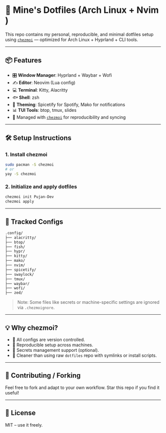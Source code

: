 
# 🧠 Mine's Dotfiles (Arch Linux + Nvim )

This repo contains my personal, reproducible, and minimal dotfiles setup using [`chezmoi`](https://www.chezmoi.io/) — optimized for Arch Linux + Hyprland + CLI tools.

---

## 📦 Features

- 🎛️ **Window Manager**: Hyprland + Waybar + Wofi
- ✍️ **Editor**: Neovim (Lua config)
- 💻 **Terminal**: Kitty, Alacritty
- 🐟 **Shell**: zsh
- 🎵 **Theming**: Spicetify for Spotify, Mako for notifications
- 📊 **TUI Tools**: btop, tmux, slides
- 🚀 Managed with [`chezmoi`](https://www.chezmoi.io/) for reproducibility and syncing

---

## 🛠️ Setup Instructions

### 1. Install chezmoi
```bash
sudo pacman -S chezmoi
# or
yay -S chezmoi
````

### 2. Initialize and apply dotfiles

```bash
chezmoi init Pujan-Dev
chezmoi apply
```

---

## 📁 Tracked Configs

```txt
.config/
├── alacritty/
├── btop/
├── fish/
├── hypr/
├── kitty/
├── mako/
├── nvim/
├── spicetify/
├── swaylock/
├── tmux/
├── waybar/
├── wofi/
├── zed/
```

> Note: Some files like secrets or machine-specific settings are ignored via `.chezmoignore`.

---

## 💡 Why chezmoi?

* 💾 All configs are version controlled.
* 🔁 Reproducible setup across machines.
* 🔐 Secrets management support (optional).
* 🧼 Cleaner than using raw `dotfiles` repo with symlinks or install scripts.

---

## 🤝 Contributing / Forking

Feel free to fork and adapt to your own workflow. Star this repo if you find it useful!

---

## 📜 License

MIT – use it freely.
